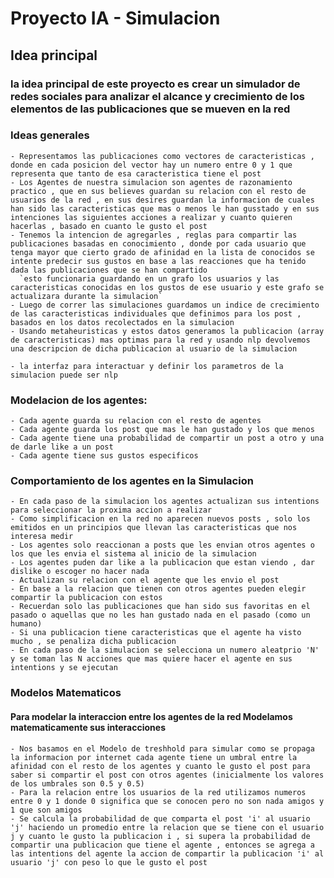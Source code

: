 # Proyecto IA - Simulacion

## Idea principal

### la idea principal de este proyecto es crear un simulador de redes sociales para analizar el alcance y crecimiento de los elementos de las publicaciones que se mueven en la red

### Ideas generales

    - Representamos las publicaciones como vectores de caracteristicas , donde en cada posicion del vector hay un numero entre 0 y 1 que representa que tanto de esa caracteristica tiene el post
    - Los Agentes de nuestra simulacion son agentes de razonamiento practico , que en sus believes guardan su relacion con el resto de usuarios de la red , en sus desires guardan la informacion de cuales han sido las caracteristicas que mas o menos le han gusstado y en sus intenciones las siguientes acciones a realizar y cuanto quieren hacerlas , basado en cuanto le gusto el post
    - Tenemos la intencion de agregarles , reglas para compartir las publicaciones basadas en conocimiento , donde por cada usuario que tenga mayor que cierto grado de afinidad en la lista de conocidos se intente predecir sus gustos en base a las reacciones que ha tenido dada las publicaciones que se han compartido
      `esto funcionaria guardando en un grafo los usuarios y las caracteristicas conocidas en los gustos de ese usuario y este grafo se actualizara durante la simulacion`
    - Luego de correr las simulaciones guardamos un indice de crecimiento de las caracteristicas individuales que definimos para los post , basados en los datos recolectados en la simulacion
    - Usando metaheuristicas y estos datos generamos la publicacion (array de caracteristicas) mas optimas para la red y usando nlp devolvemos una descripcion de dicha publicacion al usuario de la simulacion

    - la interfaz para interactuar y definir los parametros de la simulacion puede ser nlp

### Modelacion de los agentes:

    - Cada agente guarda su relacion con el resto de agentes
    - Cada agente guarda los post que mas le han gustado y los que menos
    - Cada agente tiene una probabilidad de compartir un post a otro y una de darle like a un post
    - Cada agente tiene sus gustos especificos

### Comportamiento de los agentes en la Simulacion

    - En cada paso de la simulacion los agentes actualizan sus intentions para seleccionar la proxima accion a realizar
    - Como simplificacion en la red no aparecen nuevos posts , solo los emitidos en un principios que llevan las caracteristicas que nos interesa medir
    - Los agentes solo reaccionan a posts que les envian otros agentes o los que les envia el sistema al inicio de la simulacion
    - Los agentes puden dar like a la publicacion que estan viendo , dar dislike o escoger no hacer nada
    - Actualizan su relacion con el agente que les envio el post
    - En base a la relacion que tienen con otros agentes pueden elegir compartir la publicacion con estos
    - Recuerdan solo las publicaciones que han sido sus favoritas en el pasado o aquellas que no les han gustado nada en el pasado (como un humano)
    - Si una publicacion tiene caracteristicas que el agente ha visto mucho , se penaliza dicha publicacion
    - En cada paso de la simulacion se selecciona un numero aleatprio 'N' y se toman las N acciones que mas quiere hacer el agente en sus intentions y se ejecutan

### Modelos Matematicos

#### Para modelar la interaccion entre los agentes de la red Modelamos matematicamente sus interacciones

    - Nos basamos en el Modelo de treshhold para simular como se propaga la informacion por internet cada agente tiene un umbral entre la afinidad con el resto de los agentes y cuanto le gusto el post para saber si compartir el post con otros agentes (inicialmente los valores de los umbrales son 0.5 y 0.5)
    - Para la relacion entre los usuarios de la red utilizamos numeros entre 0 y 1 donde 0 significa que se conocen pero no son nada amigos y 1 que son amigos
    - Se calcula la probabilidad de que comparta el post 'i' al usuario 'j' haciendo un promedio entre la relacion que se tiene con el usuario j y cuanto le gusto la publicacion i , si supera la probabilidad de compartir una publicacion que tiene el agente , entonces se agrega a las intentions del agente la accion de compartir la publicacion 'i' al usuario 'j' con peso lo que le gusto el post
